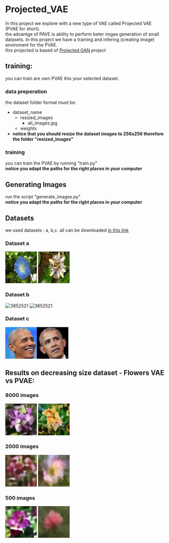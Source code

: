 # Projected_VAE
In this project we explore with a new type of VAE called Projected VAE (PVAE for short).  
the advantge of PAVE is ability to perform beter imgae generation of small datasets.
In this project we have a training and infering (creating image) enviroment for the PVAE.  
this projected is based of [Projected GAN](https://github.com/autonomousvision/projected-gan) project
## training:
you can train are own PVAE this your selected dataset.
### data preperation  
the dataset folder format must be:  
  - dataset_name  
    - resized_images  
      - all_images.jpg
    - weights  
   - **notice that you should resize the dataset images to 256x256 therefore the folder "resized_images"**
### training  
you can train the PVAE by running "train.py"  
**notice you adapt the paths for the right places in your computer**  

## Generating Images  
run the script "generate_images.py"  
**notice you adapt the paths for the right places in your computer**  

## Datasets
we used datasets : a, b,c. all can be downloaded [in this link](https://drive.google.com/file/d/1aAJCZbXNHyraJ6Mi13dSbe7pTyfPXha0/view)
### Dataset a
![a](https://github.com/idogabay/Projected_VAE/blob/fee8b15ee408f9c5fa7e1aa589626672aaabeac4/readme_imgs/flowers1.jpg)
![3852521](https://github.com/idogabay/Projected_VAE/blob/fee8b15ee408f9c5fa7e1aa589626672aaabeac4/readme_imgs/flowers2.jpg)
### Dataset b
![3852521](https://github.com/idogabay/Projected_VAE/blob/fee8b15ee408f9c5fa7e1aa589626672aaabeac4/readme_imgs/pokemons1.jpg) ![3852521](https://github.com/idogabay/Projected_VAE/blob/fee8b15ee408f9c5fa7e1aa589626672aaabeac4/readme_imgs/pokemons2.jpg)
### Dataset c
![3852521](https://github.com/idogabay/Projected_VAE/blob/fee8b15ee408f9c5fa7e1aa589626672aaabeac4/readme_imgs/obama1.jpg)![3852521](https://github.com/idogabay/Projected_VAE/blob/fee8b15ee408f9c5fa7e1aa589626672aaabeac4/readme_imgs/obama2.jpg)

## Results on decreasing size dataset - Flowers VAE vs PVAE:
### 8000 images
![3852521](https://github.com/idogabay/Projected_VAE/blob/fee8b15ee408f9c5fa7e1aa589626672aaabeac4/readme_imgs/8000vae.jpg)
![3852521](https://github.com/idogabay/Projected_VAE/blob/fee8b15ee408f9c5fa7e1aa589626672aaabeac4/readme_imgs/8000pvae.jpg)
### 2000 images
![3852521](https://github.com/idogabay/Projected_VAE/blob/fee8b15ee408f9c5fa7e1aa589626672aaabeac4/readme_imgs/2000vae.jpg)
![3852521](https://github.com/idogabay/Projected_VAE/blob/fee8b15ee408f9c5fa7e1aa589626672aaabeac4/readme_imgs/2000pvae.jpg)
### 500 images
![3852521](https://github.com/idogabay/Projected_VAE/blob/fee8b15ee408f9c5fa7e1aa589626672aaabeac4/readme_imgs/1000vae.jpg)
![3852521](https://github.com/idogabay/Projected_VAE/blob/fee8b15ee408f9c5fa7e1aa589626672aaabeac4/readme_imgs/1000pvae.jpg)
